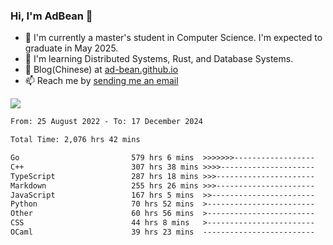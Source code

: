 

### Hi, I'm AdBean 👋

- 🔭 I'm currently a master's student in Computer Science. I'm expected to graduate in May 2025.
- 🌱 I'm learning Distributed Systems, Rust, and Database Systems.
- 💬 Blog(Chinese) at [ad-bean.github.io](https://ad-bean.github.io) 
- 📫 Reach me by [sending me an email](mailto:adbeanx@outlook.com)

<a style="margin-bottom: 12px;" href="https://github.com/Ad-Bean?tab=repositories">
  <img  src="https://readme-stats-ad-bean.vercel.app/api?username=Ad-Bean&show_icons=true&hide_border=true&count_private=true" />
</a>

<!--
[![Adbean's GitHub stats](https://github-readme-stats.vercel.app/api?username=ad-bean&count_private=true&show_icons=true)](https://github-readme-stats.vercel.app/api?username=ad-bean&count_private=true&show_icons=true)
-->

<!--
**Ad-Bean/Ad-Bean** is a ✨ _special_ ✨ repository because its `README.md` (this file) appears on your GitHub profile.

Here are some ideas to get you started:
<!-- - Currently working on [RisingWave Labs](https://www.risingwave.com) (Software Engineer Intern) 
- 🔭 I’m currently working on ...
- 🌱 I’m currently learning ...
- 👯 I’m looking to collaborate on ...
- 🤔 I’m looking for help with ...
- 💬 Ask me about ...
- 📫📩 How to reach me: ...
- 😄 Pronouns: ...
- ⚡ Fun fact: ...
-->

<!-- 
<a href="https://github.com/Ad-Bean" target="_blank">
<img src=https://img.shields.io/badge/github-%2324292e.svg?&style=for-the-badge&logo=github&logoColor=white alt=github style="margin-bottom: 5px;" />
</a>  
-->


<!-- ### Github Stats   -->
<!--
<div style="
    display: flex;
    justify-content: center;
    align-items: center;
">
</div>
-->
 


<!--START_SECTION:waka-->

```txt
From: 25 August 2022 - To: 17 December 2024

Total Time: 2,076 hrs 42 mins

Go                         579 hrs 6 mins  >>>>>>>------------------   27.89 %
C++                        307 hrs 38 mins >>>>---------------------   14.81 %
TypeScript                 287 hrs 18 mins >>>----------------------   13.83 %
Markdown                   255 hrs 26 mins >>>----------------------   12.30 %
JavaScript                 167 hrs 5 mins  >>-----------------------   08.05 %
Python                     70 hrs 52 mins  >------------------------   03.41 %
Other                      60 hrs 56 mins  >------------------------   02.93 %
CSS                        44 hrs 8 mins   >------------------------   02.13 %
OCaml                      39 hrs 23 mins  -------------------------   01.90 %
```

<!--END_SECTION:waka-->
<!--
[![Top Langs](https://github-readme-stats.vercel.app/api/top-langs/?username=ad-bean&hide=Jupyter%20Notebook&layout=compact)](https://github-readme-stats.vercel.app/api/top-langs/?username=ad-bean&hide=Jupyter%20Notebook&layout=compact)
-->

<!-- ## Languages and Tools  
<div align="center">  
<img style="margin: 10px" src="https://profilinator.rishav.dev/skills-assets/react-original-wordmark.svg" alt="React" height="25" />  
<img style="margin: 10px" src="https://profilinator.rishav.dev/skills-assets/css3-original-wordmark.svg" alt="CSS3" height="25" />  
<img style="margin: 10px" src="https://profilinator.rishav.dev/skills-assets/electron-original.svg" alt="Electron" height="25" />  
<img style="margin: 10px" src="https://profilinator.rishav.dev/skills-assets/html5-original-wordmark.svg" alt="HTML5" height="25" />  
<img style="margin: 10px" src="https://profilinator.rishav.dev/skills-assets/javascript-original.svg" alt="JavaScript" height="25" />  
<img style="margin: 10px" src="https://profilinator.rishav.dev/skills-assets/cplusplus-original.svg" alt="C++" height="25" />  
<img style="margin: 10px" src="https://profilinator.rishav.dev/skills-assets/c-original.svg" alt="C" height="25" />  
<img style="margin: 10px" src="https://profilinator.rishav.dev/skills-assets/php-original.svg" alt="PHP" height="25" />  
<img style="margin: 10px" src="https://profilinator.rishav.dev/skills-assets/mysql-original-wordmark.svg" alt="MySQL" height="25" />  
<img style="margin: 10px" src="https://profilinator.rishav.dev/skills-assets/python-original.svg" alt="Python" height="25" />  
<img style="margin: 10px" src="https://profilinator.rishav.dev/skills-assets/nginx-original.svg" alt="Nginx" height="25" />  
<img style="margin: 10px" src="https://profilinator.rishav.dev/skills-assets/gnu_bash-icon.svg" alt="Bash" height="25" />  
<img style="margin: 10px" src="https://profilinator.rishav.dev/skills-assets/linux-original.svg" alt="Linux" height="25" />  
<img style="margin: 10px" src="https://profilinator.rishav.dev/skills-assets/git-scm-icon.svg" alt="Git" height="25" />  
<img style="margin: 10px" src="https://profilinator.rishav.dev/skills-assets/flask.png" alt="Flask" height="25" />  
<img style="margin: 10px" src="https://profilinator.rishav.dev/skills-assets/docker-original-wordmark.svg" alt="Docker" height="25" />  
<img style="margin: 10px" src="https://profilinator.rishav.dev/skills-assets/go-original.svg" alt="Go" height="25" />  
<img style="margin: 10px" src="https://profilinator.rishav.dev/skills-assets/django-original.svg" alt="Django" height="25" />  
<img style="margin: 10px" src="https://profilinator.rishav.dev/skills-assets/java-original-wordmark.svg" alt="Java" height="25" />  
<img style="margin: 10px" src="https://profilinator.rishav.dev/skills-assets/photoshop-plain.svg" alt="Photoshop" height="25" />  
<img style="margin: 10px" src="https://profilinator.rishav.dev/skills-assets/adobepremierepro.png" alt="Premiere Pro" height="25" />  
</div>  

<br/>  

![Profile views counter](https://komarev.com/ghpvc/?username=Ad-Bean&&style=flat-square) 
  -->
